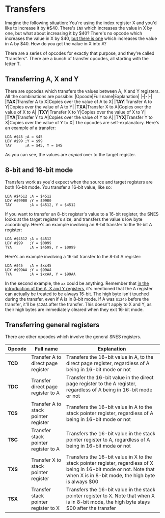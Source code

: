 # Transfers
Imagine the following situation: You're using the index register X and you'd like to increase it by #$40. There's `INX` which increases the value in X by one, but what about increasing it by $40? There's no opcode which increases the value in X by $40, [but there is one](../math/arithmetic.md) which increases the value in A by $40. How do you get the value in X into A?

There are a series of opcodes for exactly that purpose, and they're called "transfers". There are a bunch of transfer opcodes, all starting with the letter T.

## Transferring A, X and Y
There are opcodes which transfers the values between A, X and Y registers. All the combinations are possible:
|Opcode|Full name|Explanation|
|-|-|-|
|**TAX**|Transfer A to X|Copies over the value of A to X|
|**TAY**|Transfer A to Y|Copies over the value of A to Y|
|**TXA**|Transfer X to A|Copies over the value of X to A|
|**TXY**|Transfer X to Y|Copies over the value of X to Y|
|**TYA**|Transfer Y to A|Copies over the value of Y to A|
|**TYX**|Transfer Y to X|Copies over the value of Y to X|
The opcodes are self-explanatory. Here's an example of a transfer:
```
LDA #$45 ;A = $45
LDY #$99 ;Y = $99
TAY      ;A = $45, Y = $45
```
As you can see, the values are *copied* over to the target register.

## 8-bit and 16-bit mode
Transfers work as you'd expect when the source and target registers are both 16-bit mode. You transfer a 16-bit value, like so:
```
LDA #$4512 ;A = $4512
LDY #$9900 ;Y = $9900
TAY        ;A = $4512, Y = $4512
```

If you want to transfer an 8-bit register's value to a 16-bit register, the SNES looks at the target register's size, and transfers the value's low byte accordingly. Here's an example involving an 8-bit transfer to the 16-bit A register:

```
LDA #$4512 ;A = $4512
LDY #$99   ;Y = $0099
TYA        ;A = $4599, Y = $0099
```
Here's an example involving a 16-bit transfer to the 8-bit A register:
```
LDA #$45   ;A = $xx45
LDY #$99AA ;Y = $99AA
TYA        ;A = $xxAA, Y = $99AA
```
In the second example, the `xx` could be anything. Remember that [in the introduction of the A, X and Y registers](../the-basics/register.md), it's mentioned that the A register can actually be treated to be always 16-bit. The high byte isn't touched during the transfer, even if A is in 8-bit mode. If A was `$1245` before the transfer, it'll be `$12AA` after the transfer. This doesn't apply to X and Y, as their high bytes are immediately cleared when they exit 16-bit mode.

## Transferring general registers
There are other opcodes which involve the general SNES registers.

|Opcode|Full name|Explanation|
|-|-|-|
|**TCD**|Transfer A to direct page register|Transfers the 16-bit value in A, to the direct page register, regardless of A being in 16-bit mode or not|
|**TDC**|Transfer direct page register to A|Transfer the 16-bit value in the direct page register to the A register, regardless of A being in 16-bit mode or not|
|**TCS**|Transfer A to stack pointer register|Transfers the 16-bit value in A to the stack pointer register, regardless of A being in 16-bit mode or not|
|**TSC**|Transfer stack pointer register to A|Transfers the 16-bit value in the stack pointer register to A, regardless of A being in 16-bit mode or not|
|**TXS**|Transfer X to stack pointer register|Transfers the 16-bit value in X to the stack pointer register, regardless of X being in 16-bit mode or not. Note that when X is in 8-bit mode, the high byte is always $00|
|**TSX**|Transfer stack pointer register to X|Transfers the 16-bit value in the stack pointer register to X. Note that when X is in 8-bit mode, the high byte stays $00 after the transfer|
